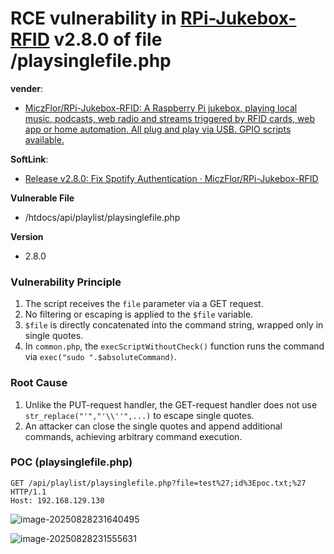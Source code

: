 # RCE vulnerability in [RPi-Jukebox-RFID](https://github.com/MiczFlor/RPi-Jukebox-RFID) v2.8.0 of file /playsinglefile.php

**vender**:

- [MiczFlor/RPi-Jukebox-RFID: A Raspberry Pi jukebox, playing local music, podcasts, web radio and streams triggered by RFID cards, web app or home automation. All plug and play via USB. GPIO scripts available.](https://github.com/MiczFlor/RPi-Jukebox-RFID)

**SoftLink**:

- [Release v2.8.0: Fix Spotify Authentication · MiczFlor/RPi-Jukebox-RFID](https://github.com/MiczFlor/RPi-Jukebox-RFID/releases/tag/v2.8.0)

**Vulnerable File**

- /htdocs/api/playlist/playsinglefile.php

**Version**

- 2.8.0

### Vulnerability Principle

1. The script receives the `file` parameter via a GET request.
2. No filtering or escaping is applied to the `$file` variable.
3. `$file` is directly concatenated into the command string, wrapped only in single quotes.
4. In `common.php`, the `execScriptWithoutCheck()` function runs the command via `exec("sudo ".$absoluteCommand)`.

### Root Cause

1. Unlike the PUT-request handler, the GET-request handler does not use `str_replace("'","'\\''",...)` to escape single quotes.
2. An attacker can close the single quotes and append additional commands, achieving arbitrary command execution.

### POC (playsinglefile.php)

```http
GET /api/playlist/playsinglefile.php?file=test%27;id%3Epoc.txt;%27 HTTP/1.1
Host: 192.168.129.130
```

![image-20250828231640495](https://xu17-1326239041.cos.ap-guangzhou.myqcloud.com/xu17/202508282316562.png)



![image-20250828231555631](https://xu17-1326239041.cos.ap-guangzhou.myqcloud.com/xu17/202508282315754.png)